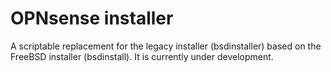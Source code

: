 OPNsense installer
==================

A scriptable replacement for the legacy installer (bsdinstaller) based
on the FreeBSD installer (bsdinstall).  It is currently under development.
